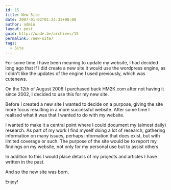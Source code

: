 ```yaml
---
id: 15
title: New Site
date: 2007-01-02T01:24:33+00:00
author: admin
layout: post
guid: http://wade.be/archives/15
permalink: /new-site/
tags:
  - Site
---
```

<p class="lead">
  For some time I have been meaning to update my website, I had decided long ago that if I did create a new site it would use the wordpress engine, as I didn't like the updates of the engine I used previously, which was cutenews.
</p>

On the 12th of August 2006 I purchased back HM2K.com after not having it since 2002, I decided to use this for my new site.

Before I created a new site I wanted to decide on a purpose, giving the site more focus resulting in a more successful website. After some time I realised what it was that I wanted to do with my website.

I wanted to make it a central point where I could document my (almost daily) research. As part of my work I find myself doing a lot of research, gathering information on many issues, perhaps information that does exist, but with limited coverage or such. The purpose of the site would be to report my findings on my website, not only for my personal use but to assist others.

In addition to this I would place details of my projects and articles I have written in the past.
  
And so the new site was born.

Enjoy!